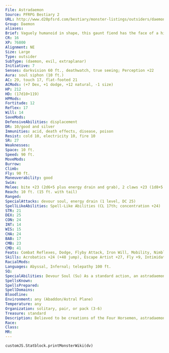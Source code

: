 ```yaml
---
File: Astradaemon
Source: PFRPG Bestiary 2
URL: http://www.d20pfsrd.com/bestiary/monster-listings/outsiders/daemons/astradaemon
Group: Daemon
aliases: 
Brief: Vaguely humanoid in shape, this gaunt fiend has the face of a hideous fish and a body of lanky limbs and writhing tendrils.
CR: 16
XP: 76800
Alignment: NE
Size: Large
Type: outsider
SubType: (daemon, evil, extraplanar)
Initiative: 7
Senses: darkvision 60 ft., deathwatch, true seeing; Perception +22
Aura: soul siphon (10 ft.)
AC: 29, touch 17, flat-footed 21
ACMods: (+7 Dex, +1 dodge, +12 natural, -1 size)
HP: 212
HD: (17d10+119)
HPMods: 
Fortitude: 12
Reflex: 17
Will: 14
SaveMods: 
DefensiveAbilities: displacement
DR: 10/good and silver
Immunities: acid, death effects, disease, poison
Resist: cold 10, electricity 10, fire 10
SR: 27
Weaknesses: 
Space: 10 ft.
Speed: 90 ft.
MoveMods: 
Burrow: 
Climb: 
Fly: 90 ft.
Maneuverability: good
Swim: 
Melee: bite +23 (2d6+5 plus energy drain and grab), 2 claws +23 (1d8+5 plus energy drain), tail slap +18 (1d12+2 plus energy drain)
Reach: 10 ft. (15 ft. with tail)
Ranged: 
SpecialAttacks: devour soul, energy drain (1 level, DC 25)
SpellLikeAbilities: Spell-Like Abilities (CL 17th; concentration +24)  Constant-deathwatch, displacement, true seeing   At Will-enervation, fear (DC21), greater teleport (self plus 50 lbs. of objects only), vampiric touch   3/day-locate creature, plane shift (DC 24)   1/day-energy drain (DC 24), finger of death (DC 24), summon (level 6, 1d3 derghodaemons 50%)
STR: 21
DEX: 25
CON: 24
INT: 14
WIS: 15
CHA: 24
BAB: 17
CMB: 23
CMD: 41
Feats: Combat Reflexes, Dodge, Flyby Attack, Iron Will, Mobility, Nimble Moves, Power Attack, Spring Attack, Weapon Finesse
Skills: Acrobatics +24 (+48 jump), Escape Artist +27, Fly +9, Intimidate +27, Knowledge (planes) +22, Perception +22, Sense Motive +22, Stealth +23, Survival +22
RacialMods: 
Languages: Abyssal, Infernal; telepathy 100 ft.
SQ: 
SpecialAbilities: Devour Soul (Su) As a standard action, an astradaemon that begins its turn with a grappled opponent can attempt to draw out and consume the soul of its victim, killing it instantly. This ability only works on living creatures, which may resist with a DC 25 Fortitude saving throw. The save is Constitution-based. For every 5 HD of the slain creature, the daemon gains a +1 profane bonus on attacks, saving throws, and checks for 24 hours. This ability does not consume all of the soul, and pieces of it still exist after the daemon completes its feast (enough to be able to resurrect the slain victim normally).  Soul Siphon (Su) If a Small or larger living creature dies within 10 feet of an astradaemon, the daemon gains 1d8 temporary hit points and a +2 bonus to Strength for 10 minutes. These bonuses stack with themselves. Incorporeal undead and living spirits traveling outside the body (such as a person using astral projection or magic jar) take 1d8 points of damage each round within the daemon's aura.
SpellsKnown: 
SpellsPrepared: 
SpellDomains: 
Bloodline: 
Environment: any (Abaddon/Astral Plane)
Temperature: any
Organization: solitary, pair, or pack (3-6)
Treasure: standard
Description: Believed to be creations of the Four Horsemen, astradaemons live out their existence in search of souls to harvest. These deadly creatures are ravening planar predators, openly hunting throughout the void for souls on which to feed. These voracious creatures are the personifications of death resulting from negative energy or level drain. Their vile touch drains life force from their enemies, and even perishing near them sates their thirst for life and souls.
Race: 
Class: 
MR: 
---
```

```dataviewjs
customJS.Statblock.printMonsterWiki(dv)
```
